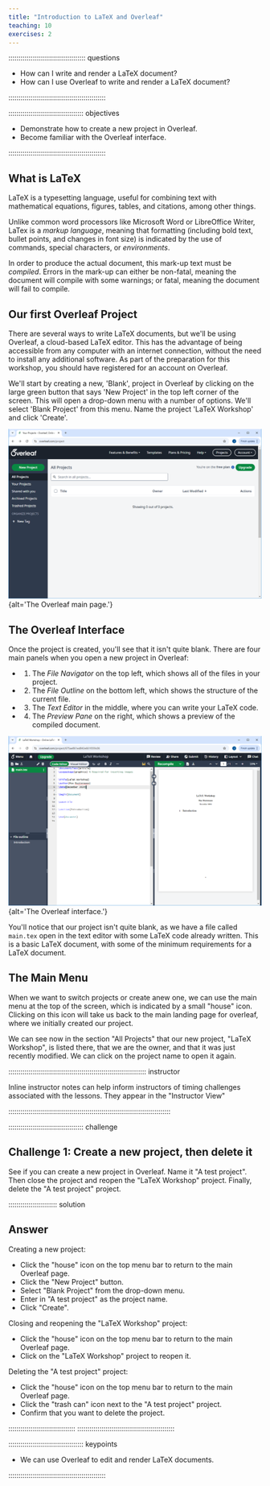 ```yaml
---
title: "Introduction to LaTeX and Overleaf"
teaching: 10
exercises: 2
---
```


:::::::::::::::::::::::::::::::::::::: questions

- How can I write and render a LaTeX document?
- How can I use Overleaf to write and render a LaTeX document?

::::::::::::::::::::::::::::::::::::::::::::::::

::::::::::::::::::::::::::::::::::::: objectives

- Demonstrate how to create a new project in Overleaf.
- Become familiar with the Overleaf interface.

::::::::::::::::::::::::::::::::::::::::::::::::

## What is LaTeX

LaTeX is a typesetting language, useful for combining text with mathematical equations, figures,
tables, and citations, among other things.

Unlike common word processors like Microsoft Word or LibreOffice Writer, LaTex is a *markup
language*, meaning that formatting (including bold text, bullet points, and changes in font size)
is indicated by the use of commands, special characters, or *environments*.

In order to produce the actual document, this mark-up text must be *compiled*. Errors in the
mark-up can either be non-fatal, meaning the document will compile with some warnings; or fatal,
meaning the document will fail to compile.

## Our first Overleaf Project

There are several ways to write LaTeX documents, but we'll be using Overleaf, a cloud-based LaTeX
editor. This has the advantage of being accessible from any computer with an internet connection,
without the need to install any additional software. As part of the preparation for this workshop,
you should have registered for an account on Overleaf.

We'll start by creating a new, 'Blank', project in Overleaf by clicking on the large green button
that says 'New Project' in the top left corner of the screen. This will open a drop-down menu with
a number of options. We'll select 'Blank Project' from this menu. Name the project 'LaTeX Workshop'
and click 'Create'.

![The Overleaf Main Page](fig/01-introduction/overleaf-main-page.png){alt='The Overleaf main page.'}

## The Overleaf Interface
Once the project is created, you'll see that it isn't quite blank. There are four main panels when
you open a new project in Overleaf:

- 1. The *File Navigator* on the top left, which shows all of the files in your project.
- 2. The *File Outline* on the bottom left, which shows the structure of the current file.
- 3. The *Text Editor* in the middle, where you can write your LaTeX code.
- 4. The *Preview Pane* on the right, which shows a preview of the compiled document.

![The Overleaf Interface](fig/01-introduction/overleaf-interface.png){alt='The Overleaf interface.'}

You'll notice that our project isn't quite blank, as we have a file called `main.tex` open in the
text editor with some LaTeX code already written. This is a basic LaTeX document, with some of the
minimum requirements for a LaTeX document.

## The Main Menu

When we want to switch projects or create anew one, we can use the main menu at the top of the
screen, which is indicated by a small "house" icon. Clicking on this icon will take us back to the
main landing page for overleaf, where we initially created our project.

We can see now in the section "All Projects" that our new project, "LaTeX Workshop", is listed
there, that we are the owner, and that it was just recently modified. We can click on the project
name to open it again.

:::::::::::::::::::::::::::::::::::::::::::::::::::::::::::::::::::: instructor

Inline instructor notes can help inform instructors of timing challenges
associated with the lessons. They appear in the "Instructor View"

::::::::::::::::::::::::::::::::::::::::::::::::::::::::::::::::::::::::::::::::

::::::::::::::::::::::::::::::::::::: challenge

## Challenge 1: Create a new project, then delete it

See if you can create a new project in Overleaf. Name it "A test project". Then close the project
and reopen the "LaTeX Workshop" project. Finally, delete the "A test project" project.

:::::::::::::::::::::::: solution

## Answer

Creating a new project:

- Click the "house" icon on the top menu bar to return to the main Overleaf page.
- Click the "New Project" button.
- Select "Blank Project" from the drop-down menu.
- Enter in "A test project" as the project name.
- Click "Create".

Closing and reopening the "LaTeX Workshop" project:
- Click the "house" icon on the top menu bar to return to the main Overleaf page.
- Click on the "LaTeX Workshop" project to reopen it.

Deleting the "A test project" project:
- Click the "house" icon on the top menu bar to return to the main Overleaf page.
- Click the "trash can" icon next to the "A test project" project.
- Confirm that you want to delete the project.

:::::::::::::::::::::::::::::::::
::::::::::::::::::::::::::::::::::::::::::::::::

::::::::::::::::::::::::::::::::::::: keypoints

- We can use Overleaf to edit and render LaTeX documents.

::::::::::::::::::::::::::::::::::::::::::::::::


